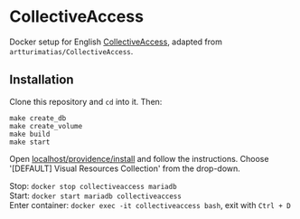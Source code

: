# CollectiveAccess

Docker setup for English [CollectiveAccess](https://www.collectiveaccess.org), adapted from `artturimatias/CollectiveAccess`.

## Installation

Clone this repository and `cd` into it. Then:

```#sh
make create_db
make create_volume
make build
make start
```

Open [localhost/providence/install](http://localhost/providence/install) and follow the instructions. Choose '[DEFAULT] Visual Resources Collection' from the drop-down.

Stop: `docker stop collectiveaccess mariadb`  
Start: `docker start mariadb collectiveaccess`  
Enter container: `docker exec -it collectiveaccess bash`, exit with `Ctrl + D`  
